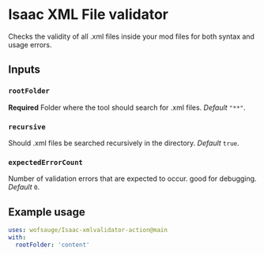# Isaac XML File validator

Checks the validity of all .xml files inside your mod files for both syntax and usage errors.

## Inputs

### `rootFolder`

**Required** Folder where the tool should search for .xml files. *Default* `"**"`.
### `recursive`

Should .xml files be searched recursively in the directory. *Default* `true`.
### `expectedErrorCount`

Number of validation errors that are expected to occur. good for debugging. *Default* `0`.

## Example usage

```yaml
uses: wofsauge/Isaac-xmlvalidator-action@main
with:
  rootFolder: 'content'
```
